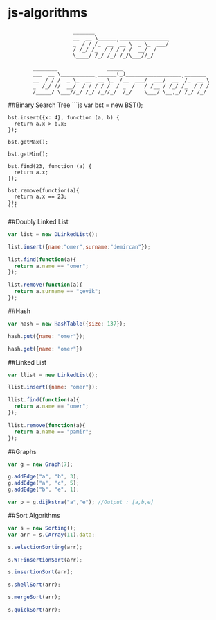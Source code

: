 # js-algorithms
                                                                                
                                                                                
                         _______                                                
                         __  __ \______ ________________                        
                         _  / / /_  __ `__ \  _ \_  ___/                        
                         / /_/ /_  / / / / /  __/  /                            
                         \____/ /_/ /_/ /_/\___//_/                             
                                                                                
            ________                _____                                       
            ___  __ \___________ ______(_)__________________ _______            
            __  / / /  _ \_  __ `__ \_  /__  ___/  ___/  __ `/_  __ \           
            _  /_/ //  __/  / / / / /  / _  /   / /__ / /_/ /_  / / /           
            /_____/ \___//_/ /_/ /_//_/  /_/    \___/ \__,_/ /_/ /_/            
                                                                     
                                                                     
##Binary Search Tree
    ```js
    var bst = new BST();
    
    bst.insert({x: 4}, function (a, b) {
      return a.x > b.x;
    });
    
    bst.getMax();
    
    bst.getMin();
    
    bst.find(23, function (a) {
      return a.x;
    });
    
    bst.remove(function(a){
      return a.x == 23;
    });
    ```
##Doubly Linked List
  
  ```js
  var list = new DLinkedList();
  
  list.insert({name:"omer",surname:"demircan"});
  
  list.find(function(a){
    return a.name == "omer";
  });
  
  list.remove(function(a){
    return a.surname == "çevik";
  });
  ```
  
##Hash
  ```js
  var hash = new HashTable({size: 137});
  
  hash.put({name: "omer"});
  
  hash.get({name: "omer"})
  ```
##Linked List
  ```js
  var llist = new LinkedList();
  
  llist.insert({name: "omer"});
  
  llist.find(function(a){
    return a.name == "omer";
  });
  
  llist.remove(function(a){
    return a.name == "pamir";
  });
  ```
  

##Graphs
  ```js
  var g = new Graph(7);
  
  g.addEdge("a", "b", 3);
  g.addEdge("a", "c", 5);
  g.addEdge("b", "e", 1);
  
  var p = g.dijkstra("a","e"); //Output : [a,b,e]
  ```
##Sort Algorithms
  ```js
  var s = new Sorting();
  var arr = s.CArray(11).data;
  
  s.selectionSorting(arr);
  
  s.WTFinsertionSort(arr);
  
  s.insertionSort(arr);
  
  s.shellSort(arr);
  
  s.mergeSort(arr);
  
  s.quickSort(arr);
  ```
